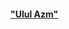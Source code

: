 #### ["Ulul Azm"](https://www.google.com/search?q=ullul+azam+nabi+in+quran&oq=ullul+azam+nabi+in+quran&gs_lcrp=EgZjaHJvbWUyBggAEEUYOTIJCAEQIRgKGKABMgkIAhAhGAoYoAEyCQgDECEYChigATIJCAQQIRgKGKAB0gEIODAwMWowajeoAgCwAgA&sourceid=chrome&ie=UTF-8)
